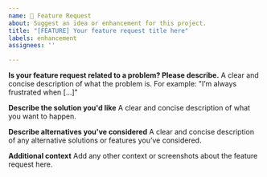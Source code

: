 ```yaml
---
name: 🚀 Feature Request
about: Suggest an idea or enhancement for this project.
title: "[FEATURE] Your feature request title here"
labels: enhancement
assignees: ''

---
```


**Is your feature request related to a problem? Please describe.**
A clear and concise description of what the problem is. For example: "I’m always frustrated when [...]"

**Describe the solution you'd like**
A clear and concise description of what you want to happen.

**Describe alternatives you've considered**
A clear and concise description of any alternative solutions or features you’ve considered.

**Additional context**
Add any other context or screenshots about the feature request here.
